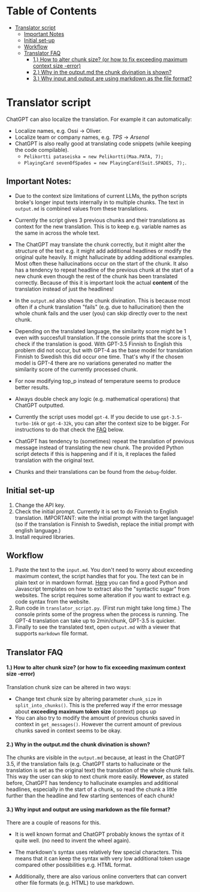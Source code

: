 # Table of Contents

- [Translator script](#translator-script)
  - [Important Notes](#important-notes)
  - [Initial set-up](#initial-set-up)
  - [Workflow](#workflow)
  - [Translator FAQ](#translator-faq)
    - [1.) How to alter chunk size? (or how to fix exceeding maximum context size -error)](#1-how-to-alter-chunk-size-or-how-to-fix-exceeding-maximum-context-size--error)
    - [2.) Why in the output.md the chunk divination is shown?](#2-why-in-the-outputmd-the-chunk-divination-is-shown)
    - [3.) Why input and output are using markdown as the file format?](#3-why-input-and-output-are-using-markdown-as-the-file-format)

# Translator script

ChatGPT can also localize the translation. For example it can automatically:

- Localize names, e.g. Ossi -> Oliver.
- Localize team or company names, e.g. *TPS* -> *Arsenal*
- ChatGPT is also really good at translating code snippets (while keeping the code compilable).
  -   `Pelikortti pataseiska = new Pelikortti(Maa.PATA, 7);`
  - `PlayingCard sevenOfSpades = new PlayingCard(Suit.SPADES, 7);`.

## Important Notes:

- Due to the context size limitations of current LLMs, the python scripts broke's longer input texts internally in to multiple chunks. The text in `output.md` is combined values from these translations. 

- Currently the script gives 3 previous chunks and their translations as context for the new translation. This is to keep e.g. variable names as the same in across the whole text.

- The ChatGPT may translate the chunk correctly, but it might alter the structure of the text e.g. it might add additional headlines or modify the original quite heavily. It might hallucinate by adding additional examples. Most often these hallucinations occur on the start of the chunk. It also has a tendency to repeat headline of the previous chunk at the start of a new chunk even though the rest of the chunk has been translated correctly. Because of this it is important look the actual **content** of the translation instead of just the headlines!

- In the `output.md` also shows the chunk divination. This is because most often if a chunk translation "fails" (e.g. due to hallucination) then the whole chunk fails and the user (you) can skip directly over to the next chunk.

- Depending on the translated language, the similarity score might be 1 even with succesfull translation. If the console prints that the score is 1, check if the translation is good. With GPT-3.5 Finnish to English this problem did not occur, but with GPT-4 as the base model for translation Finnish to Swedish this did occur one time. That's why if the chosen model is GPT-4 there are no variations generated no matter the similarity score of the currently processed chunk.

- For now modifying top_p instead of temperature seems to produce better results.

- Always double check any logic (e.g. mathematical operations) that ChatGPT outputted.

- Currently the script uses model `gpt-4`.  If you decide to use `gpt-3.5-turbo-16k` or  `gpt-4-32k`, you can alter the context size to be bigger. For instructions to do that check the [FAQ](#1-how-to-alter-chunk-size-or-how-to-fix-exceeding-maximum-context-size-error) below.

- ChatGPT has tendency to (sometimes) repeat the translation of previous message instead of translating the new chunk. The provided Python script detects if this is happening and if it is, it replaces the failed translation with the original text.

- Chunks and their translations can be found from the `debug`-folder.

## Initial set-up
1. Change the API key.
2. Check the initial prompt. Currently it is set to do Finnish to English translation. IMPORTANT: wite the initial prompt with the target language! (so if the translation is Finnish to Swedish, replace the initial prompt with english language.)
4. Install required libraries.

## Workflow
1. Paste the text to the `input.md`. You don't need to worry about exceeding maximum context, the script handles that for you. The text can be in plain text or in mardown format. [Here](https://github.com/rytilahti-juuso/ChatMD) you can find a good Python and Javascript templates on how to extract also the "syntactic sugar" from websites. The script requires some alteration if you want to extract e.g. code syntax from the website.
2. Run code in `translator_script.py`. (First run might take long time.) The console prints some of the progress when the process is running. The GPT-4 translation can take up to 2min/chunk, GPT-3.5 is quicker.
3. Finally to see the translated text, open `output.md` with a viewer that supports `markdown` file format.

## Translator FAQ

#### 1.) How to alter chunk size? (or how to fix exceeding maximum context size -error)

Translation chunk size can be altered in two ways:
- Change text chunk size by altering parameter `chunk_size` in `split_into_chunks()`. This is the preferred way if the error message about **exceeding maximum token size** (context) pops up
- You can also try to modify the amount of previous chunks saved in context in `get_messages()`. However the current amount of previous chunks saved in context seems to be okay.

#### 2.) Why in the output.md the chunk divination is shown?

The chunks are visible in the `output.md` because, at least in the ChatGPT 3.5, if the translation fails (e.g. ChatGPT starts to hallucinate or the translation is set as the original text) the translation of the whole chunk fails. This way the user can skip to next chunk more easily. **However**, as stated before, ChatGPT has tendency to hallucinate examples and additional headlines, especially in the start of a chunk, so read the chunk a little further than the headline and few starting sentences of each chunk!

#### 3.) Why input and output are using markdown as the file format?
There are a couple of reasons for this.
-  It is well known format and ChatGPT probably knows the syntax of it quite well. (no need to invent the wheel again). 

- The markdown's syntax uses relatively few special characters. This means that it can keep the syntax with very low additional token usage compared other possibilities e.g. HTML format.

- Additionally, there are also various online converters that can convert other file formats (e.g. HTML) to use markdown. 